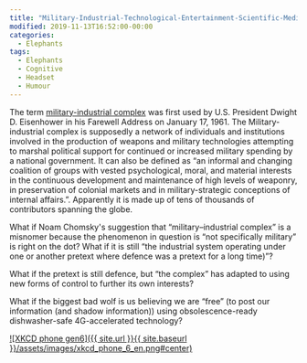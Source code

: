 ```yaml
---
title: "Military-Industrial-Technological-Entertainment-Scientific-Media-Intelligence-Corporate-Complex (MITESMICC)"
modified: 2019-11-13T16:52:00-00:00
categories:
  - Elephants
tags:
  - Elephants
  - Cognitive
  - Headset
  - Humour
---
```


The term [military-industrial complex](https://www.militaryindustrialcomplex.com/) was first used by U.S. President Dwight D. Eisenhower in his Farewell Address on January 17, 1961. The Military-industrial complex is supposedly a network of individuals and institutions involved in the production of weapons and military technologies attempting to marshal political support for continued or increased military spending by a national government. It can also be defined as “an informal and changing coalition of groups with vested psychological, moral, and material interests in the continuous development and maintenance of high levels of weaponry, in preservation of colonial markets and in military-strategic conceptions of internal affairs.”. Apparently it is made up of tens of thousands of contributors spanning the globe. 

What if Noam Chomsky's suggestion that “military–industrial complex” is a misnomer because the phenomenon in question is “not specifically military” is right on the dot? What if it is still “the industrial system operating under one or another pretext where defence was a pretext for a long time)”?

What if the pretext is still defence, but “the complex” has adapted to using new forms of control to further its own interests?

What if the biggest bad wolf is us believing we are “free” (to post our information (and shadow information)) using obsolescence-ready dishwasher-safe 4G-accelerated technology? 

[![XKCD phone gen6]({{ site.url }}{{ site.baseurl }}/assets/images/xkcd_phone_6_en.png#center)](http://www.xkcd.com/1889/) 

